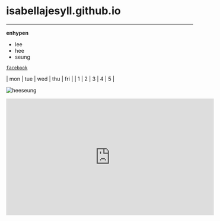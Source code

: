 # isabellajesyll.github.io
---
**enhypen**
- lee
- hee
- seung

[`facebook`](https://www.facebook.com/profile.php?id=100051540468733)

| mon | tue | wed | thu | fri | 
| 1 | 2 | 3 | 4 | 5 |

![heeseung](https://64.media.tumblr.com/ce35bacebbcf113b6b876013d205eb46/87592b2e30233dd0-45/s540x810/6a99cfdfaff9e069f11b65d32f79d84c2dfb6a37.jpg)

<iframe width="560" height="315" src="https://www.youtube.com/embed/SctrVF37GAQ" title="YouTube video player" frameborder="0" allow="accelerometer; autoplay; clipboard-write; encrypted-media; gyroscope; picture-in-picture" allowfullscreen></iframe>
